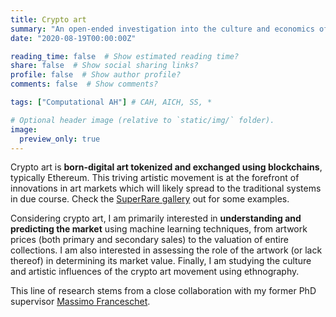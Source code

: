 ```yaml
---
title: Crypto art
summary: "An open-ended investigation into the culture and economics of crypto art: born-digital art tokenized and exchanged on blockchains."
date: "2020-08-19T00:00:00Z"

reading_time: false  # Show estimated reading time?
share: false  # Show social sharing links?
profile: false  # Show author profile?
comments: false  # Show comments?

tags: ["Computational AH"] # CAH, AICH, SS, *

# Optional header image (relative to `static/img/` folder).
image:
  preview_only: true
---
```


Crypto art is **born-digital art tokenized and exchanged using blockchains**, typically Ethereum. This triving artistic movement is at the forefront of innovations in art markets which will likely spread to the traditional systems in due course. Check the [SuperRare gallery](https://superrare.co) out for some examples.

Considering crypto art, I am primarily interested in **understanding and predicting the market** using machine learning techniques, from artwork prices (both primary and secondary sales) to the valuation of entire collections. I am also interested in assessing the role of the artwork (or lack thereof) in determining its market value. Finally, I am studying the culture and artistic influences of the crypto art movement using ethnography.

This line of research stems from a close collaboration with my former PhD supervisor [Massimo Franceschet](http://hex6c.art).